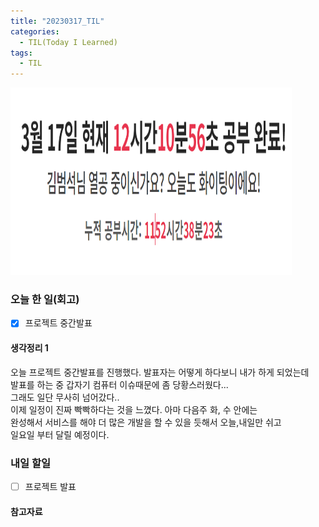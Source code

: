 ```yaml
---
title: "20230317_TIL"
categories:
  - TIL(Today I Learned)
tags:
  - TIL
---
```


<img src="/assets/images/20230317/스크린샷 2023-03-17 210837.png" width="450px" height="300px" title="project" alt="project">


### 오늘 한 일(회고)
- [x] 프로젝트 중간발표


#### 생각정리 1 
오늘 프로젝트 중간발표를 진행했다. 발표자는 어떻게 하다보니 내가 하게 되었는데
<br> 발표를 하는 중 갑자기 컴퓨터 이슈때문에 좀 당황스러웠다...
<br> 그래도 일단 무사히 넘어갔다.. 
<br> 이제 일정이 진짜 빡빡하다는 것을 느꼈다. 아마 다음주 화, 수 안에는 
<br> 완성해서 서비스를 해야 더 많은 개발을 할 수 있을 듯해서 오늘,내일만 쉬고
<br> 일요일 부터 달릴 예정이다. 

 



### 내일 할일
- [ ] 프로젝트 발표

#### 참고자료



